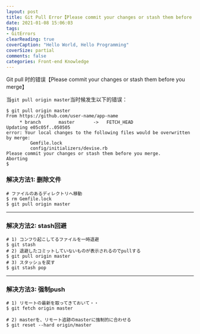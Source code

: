 ```yaml
---
layout: post
title: Git Pull Error【Please commit your changes or stash them before you merge】
date: 2021-01-08 15:06:03
tags:
- GitErrors
clearReading: true
coverCaption: "Hello World, Hello Programming"
coverSize: partial
comments: false
categories: Front-end Knowledge
---
```

Git pull 时的错误【Please commit your changes or stash them before you merge】
<!--more-->
当`git pull origin master`当时候发生以下的错误：
```
$ git pull origin master
From https://github.com/user-name/app-name
     * branch　     master       ->   FETCH_HEAD
Updating e05c05f..050505
error: Your local changes to the following files would be overwritten by merge: 
         Gemfile.lock
         config/initializers/devise.rb
Please commit your changes or stash them before you merge.
Aborting
$ 
```

### 解决方法1: 删除文件
```
# ファイルのあるディレクトリへ移動
$ rm Gemfile.lock
$ git pull origin master
```
***

### 解决方法2: stash回避
```
# 1) コンフり起こしてるファイルを一時退避
$ git stash
# 2) 退避したコミットしていないものが表示されるのでpullする
$ git pull origin master
# 3) スタッシュを戻す
$ git stash pop
```

***
### 解决方法3: 强制push
```
# 1) リモートの最新を取ってきておいて・・
$ git fetch origin master

# 2) masterを、リモート追跡のmasterに強制的に合わせる
$ git reset --hard origin/master
```
